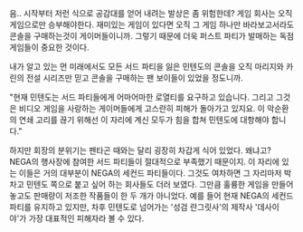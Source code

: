 음.. 시작부터 저런 식으로 공감대를 얻어 내려는 발상은 좀 위험한데?
게임 회사는 오직 게임으로만 승부해야한다.
재미있는 게임이 있다면 오직 그 게임 하나만 바라보고서라도 콘솔을 구매하는것이 게이머들이니까. 그렇기 때문에 더욱 퍼스트 파티가 발매하는 독점 게임들이 중요한 것이다.

내가 알고 있는 먼 미래에서도 모든 서드 파티을 잃은 민텐도의 콘솔을 오직 마리지와 카린의 전설 시리즈만 믿고 콘솔을 구매하는 팬 보이들이 있었을 정도니까.

"현재 민텐도는 서드 파티들에게 어마어마한 로열티를 요구하고 있습니다. 그리고 그것은 비디오 게임을 사랑하는 게이머들에게 고스란히 피해가 돌아가고 있지요. 이 악순환의 연쇄 고리를 끊기 위해선 이 자리에 계신 모두가 힘을 합쳐 민텐도에 대항해야 합니다." 

하지만 회장의 분위기는 펜타곤 때와는 달리 굉장히 차갑게 식어 있었다.
왜냐고? NEGA의 행사장에 참여한 서드 파티들이 절대적으로 부족했기 때문이지.
이 자리에 있는 이들은 거의 대부분이 NEGA의 세컨드 파티들이다. 그것도 여차하면 그 자리마저 박차고 민텐도 쪽으로 붙고 싶어 하는 회사들도 더러 보였다.
그만큼 훌륭한 게임을 만들어 놓고도 판매량이 저조한 작품들이 한 두 개가 아니었다.
예를 들어 현재 NEGA의 세컨드 파티를 유지하고 있지만, 차후 민텐도로 넘어가는 '성검 란그릿사'의 제작사 '데사이야'가 가장 대표적인 피해자라 볼 수 있다.